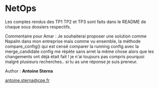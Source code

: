 # NetOps

Les comptes rendus des TP1 TP2 et TP3 sont faits dans le README de chaque sous dossiers respectifs.

Commentaire pour Amar : Je souhaiterai proposer une solution comme Napalm dans mon entreprise mais comme vu ensemble, la méthode compare_config() qui est censé comparer la running config avec la merge_candidate config  me répète sans arret la même chose alors que les changements ont déjà était fait ! je n'ai toujours pas compris pourquoi malgré plusieurs recherches.. si tu as une réponse je suis preneur.

Author : **Antoine Sterna**

[antoine.sterna@cpe.fr](mailto:antoine.sterna@cpe.fr)
